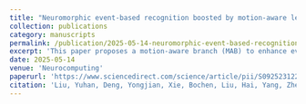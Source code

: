 ```yaml
---
title: "Neuromorphic event-based recognition boosted by motion-aware learning"
collection: publications
category: manuscripts
permalink: /publication/2025-05-14-neuromorphic-event-based-recognition
excerpt: 'This paper proposes a motion-aware branch (MAB) to enhance event-based recognition using neuromorphic visual sensors. By integrating motion features via attention mechanisms, the method improves recognition performance under challenging conditions.'
date: 2025-05-14
venue: 'Neurocomputing'
paperurl: 'https://www.sciencedirect.com/science/article/pii/S0925231225003509'
citation: 'Liu, Yuhan, Deng, Yongjian, Xie, Bochen, Liu, Hai, Yang, Zhen, and Li, Youfu. (2025). &quot;Neuromorphic event-based recognition boosted by motion-aware learning.&quot; <i>Neurocomputing</i>. 630:129678.'
---
```

